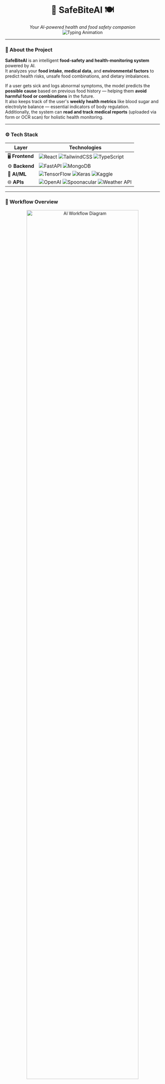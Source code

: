<h1 align="center">🤖 SafeBiteAI 🍽️</h1>
<p align="center">
  <em>Your AI-powered health and food safety companion</em><br>
  <img src="https://readme-typing-svg.herokuapp.com?font=Fira+Code&size=22&duration=3000&pause=800&color=00C4FF&center=true&vCenter=true&width=480&lines=Eat+Smart,+Stay+Safe!;AI+Health+Insights+from+Your+Meals;FastAPI+%7C+TensorFlow+%7C+React;Your+Digital+Nutrition+Assistant" alt="Typing Animation" />
</p>

---

### 🧠 About the Project

**SafeBiteAI** is an intelligent **food-safety and health-monitoring system** powered by AI.  
It analyzes your **food intake**, **medical data**, and **environmental factors** to predict health risks, unsafe food combinations, and dietary imbalances.

If a user gets sick and logs abnormal symptoms, the model predicts the **possible cause** based on previous food history — helping them **avoid harmful food or combinations** in the future.  
It also keeps track of the user's **weekly health metrics** like blood sugar and electrolyte balance — essential indicators of body regulation.  
Additionally, the system can **read and track medical reports** (uploaded via form or OCR scan) for holistic health monitoring.

---

### ⚙️ Tech Stack

| Layer | Technologies |
|-------|---------------|
| 🖥️ **Frontend** | ![React](https://img.shields.io/badge/React-61DAFB?style=for-the-badge&logo=react&logoColor=black) ![TailwindCSS](https://img.shields.io/badge/TailwindCSS-06B6D4?style=for-the-badge&logo=tailwindcss&logoColor=white) ![TypeScript](https://img.shields.io/badge/TypeScript-3178C6?style=for-the-badge&logo=typescript&logoColor=white) |
| ⚙️ **Backend** | ![FastAPI](https://img.shields.io/badge/FastAPI-009688?style=for-the-badge&logo=fastapi&logoColor=white) ![MongoDB](https://img.shields.io/badge/MongoDB-47A248?style=for-the-badge&logo=mongodb&logoColor=white) |
| 🤖 **AI/ML** | ![TensorFlow](https://img.shields.io/badge/TensorFlow-FF6F00?style=for-the-badge&logo=tensorflow&logoColor=white) ![Keras](https://img.shields.io/badge/Keras-D00000?style=for-the-badge&logo=keras&logoColor=white) ![Kaggle](https://img.shields.io/badge/Kaggle-20BEFF?style=for-the-badge&logo=kaggle&logoColor=white) |
| 🌐 **APIs** | ![OpenAI](https://img.shields.io/badge/OpenAI-412991?style=for-the-badge&logo=openai&logoColor=white) ![Spoonacular](https://img.shields.io/badge/Spoonacular-00C853?style=for-the-badge) ![Weather API](https://img.shields.io/badge/Weather%20API-2196F3?style=for-the-badge&logo=cloud&logoColor=white) |

---

### 🔄 Workflow Overview

<p align="center">
  <img src="assets/ai-workflow.svg" width="85%" alt="AI Workflow Diagram">
</p>

---

### 🧩 Key Features

- 🍱 **Meal + Symptom Logging** — Tracks what you eat and how you feel.
- 🤖 **AI Analysis (TensorFlow/Keras)** — Learns from your data and predicts causes of illness.
- 🧬 **Health Metric Estimation** — Calculates patterns like blood sugar or electrolyte balance.
- 📄 **Medical Report Integration** — Uses OCR to extract health data from reports.
- ⚙️ **FastAPI + MongoDB Backend** — Secure, scalable, and fast.
- 🌐 **Smart Insights Dashboard** — Interactive frontend built with React + Tailwind.

---



